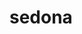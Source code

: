 # sedona #
[id]: https://www.figma.com/file/ug3Q6bg1L3xLSijDws2H9e/Sedona-Copy-Copy-Copy?node-id=0%3A1